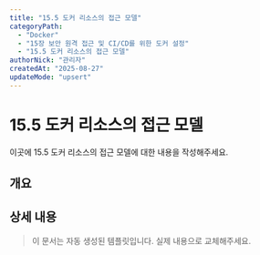 ```yaml
---
title: "15.5 도커 리소스의 접근 모델"
categoryPath:
  - "Docker"
  - "15장 보안 원격 접근 및 CI/CD를 위한 도커 설정"
  - "15.5 도커 리소스의 접근 모델"
authorNick: "관리자"
createdAt: "2025-08-27"
updateMode: "upsert"
---
```


# 15.5 도커 리소스의 접근 모델

이곳에 15.5 도커 리소스의 접근 모델에 대한 내용을 작성해주세요.

## 개요

<!-- 내용을 작성해주세요 -->

## 상세 내용

<!-- 내용을 작성해주세요 -->

> 이 문서는 자동 생성된 템플릿입니다. 실제 내용으로 교체해주세요.

